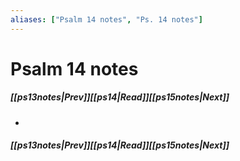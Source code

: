 ```yaml
---
aliases: ["Psalm 14 notes", "Ps. 14 notes"]
---
```

# Psalm 14 notes
##### <span class=arrow-left></span>[[ps13notes|Prev]]<span class=navigation-separator></span>[[ps14|Read]]<span class=navigation-separator></span>[[ps15notes|Next]]<span class=arrow-right></span>
- 
##### <span class=arrow-left></span>[[ps13notes|Prev]]<span class=navigation-separator></span>[[ps14|Read]]<span class=navigation-separator></span>[[ps15notes|Next]]<span class=arrow-right></span>